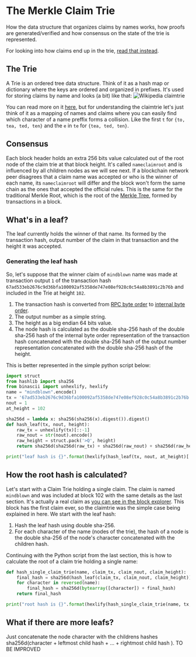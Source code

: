 # The Merkle Claim Trie

How the data structure that organizes claims by names works, how proofs are generated/verified and how consensus on the state of the trie is represented.

For looking into how claims end up in the trie, [read that instead](https://lbry.io/faq/claimtrie-implementation).

## The Trie


A Trie is an ordered tree data structure. Think of it as a hash map or dictionary where the keys are ordered and organized in prefixes. It's used for storing claims by name and looks (a bit) like that:
![Wikipedia claimtrie](https://upload.wikimedia.org/wikipedia/commons/thumb/b/be/Trie_example.svg/400px-Trie_example.svg.png)

You can read more on it [here](https://en.wikipedia.org/wiki/Trie), but for understanding the claimtrie let's just think of it as a mapping of names and claims where you can easily find which character of a name preffix forms a collision. Like the first `t` for `{to, tea, ted, ten}` and the `e` in `te` for `{tea, ted, ten}`.

## Consensus

Each block header holds an extra 256 bits value calculated out of the root node of the claim trie at that block height. It's called `nameclaimroot` and is influenced by all children nodes as we will see next. If a blockchain network peer disagrees that a claim name was accepted or who is the winner of each name, its `nameclaimroot` will differ and the block won't form the same chain as the ones that accepted the official rules. This is the same for the traditional Merkle Root, which is the root of the [Merkle Tree](https://bitcoin.org/en/glossary/merkle-tree), formed by transactions in a block.

## What's in a leaf?
The leaf currently holds the winner of that name. Its formed by the transaction hash, output number of the claim in that transaction and the height it was accepted.

### Generating the leaf hash
So, let's suppose that the winner claim of `mindblown` name was made at transaction output `1` of the transaction hash `67ad533eb2676c9d36bfa100092af5358de747e08ef928c0c54a8b3891c2b76b` and included in the Trie at height `102`.
1. The transaction hash is converted from [RPC byte order](https://bitcoin.org/en/glossary/rpc-byte-order) to [internal byte order](https://bitcoin.org/en/glossary/internal-byte-order).
2. The output number as a simple string.
3. The height as a big endian 64 bits value.
4. The node hash is calculated as the double sha-256 hash of the double sha-256 hash of the internal byte order representation of the transaction hash concatenated with the double sha-256 hash of the output number representation concatenated with the double sha-256 hash of the height.

This is better represented in the simple python script below:
```python
import struct
from hashlib import sha256
from binascii import unhexlify, hexlify
name = "mindblown".encode()
tx = '67ad533eb2676c9d36bfa100092af5358de747e08ef928c0c54a8b3891c2b76b'
nout = 1
at_height = 102

sha256d = lambda x: sha256(sha256(x).digest()).digest()
def hash_leaf(tx, nout, height):
    raw_tx = unhexlify(tx)[::-1]
    raw_nout = str(nout).encode()
    raw_height = struct.pack('>Q', height)
    return sha256d(sha256d(raw_tx) + sha256d(raw_nout) + sha256d(raw_height))

print("leaf hash is {}".format(hexlify(hash_leaf(tx, nout, at_height)[::-1])))
```

## How the root hash is calculated?

Let's start with a Claim Trie holding a single claim.
The claim is named `mindblown` and was included at block 102 with the same details as the last section. It's actually a real claim as [you can see in the block explorer](https://explorer.lbry.io/blocks/102). This block has the first claim ever, so the claimtrie was the simple case being explained in here.
We start with the leaf hash:
1. Hash the leaf hash using double sha-256.
2. For each character of the name (nodes of the trie), the hash of a node is the double sha-256 of the node's character concatenated with the children hash.

Continuing with the Python script from the last section, this is how to calculate the root of a claim trie holding a single name:
```python
def hash_single_claim_trie(name, claim_tx, claim_nout, claim_height):
    final_hash = sha256d(hash_leaf(claim_tx, claim_nout, claim_height))
    for character in reversed(name):
        final_hash = sha256d(bytearray([character]) + final_hash)
    return final_hash

print("root hash is {}".format(hexlify(hash_single_claim_trie(name, tx, nout, at_height)[::-1])))
```

## What if there are more leafs?

Just concatenate the node character with the childrens hashes sha256d(character + leftmost child hash + ... + rightmost child hash ).
TO BE IMPROVED
